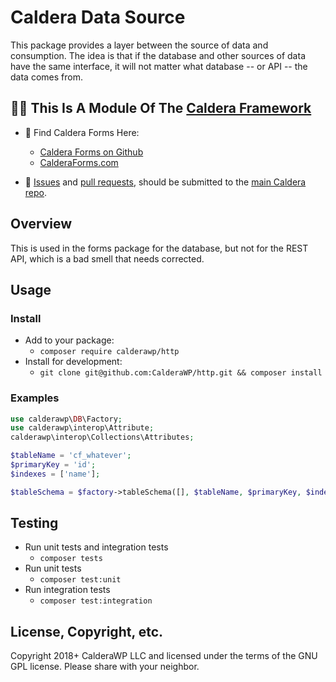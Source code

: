 # Caldera Data Source

This package provides a layer between the source of data and consumption. The idea is that if the database and other sources of data have the same interface, it will not matter what database -- or API -- the data comes from.

## 👀🌋 This Is A Module Of The [Caldera Framework](https://github.com/CalderaWP/caldera)
* 🌋 Find Caldera Forms Here:
    - [Caldera Forms on Github](http://github.com/calderawp/caldera-forms/)
    - [CalderaForms.com](http://calderaforms.com)
    
* 🌋 [Issues](https://github.com/CalderaWP/caldera/issues) and [pull requests](https://github.com/CalderaWP/caldera/pulls), should be submitted to the [main Caldera repo](https://github.com/CalderaWP/caldera/pulls).

    
## Overview
This is used in the forms package for the database, but not for the REST API, which is a bad smell that needs corrected.

## Usage

### Install
* Add to your package:
    - `composer require calderawp/http`
* Install for development:
    - `git clone git@github.com:CalderaWP/http.git && composer install`

### Examples


```php
use calderawp\DB\Factory;
use calderawp\interop\Attribute;
calderawp\interop\Collections\Attributes;

$tableName = 'cf_whatever';
$primaryKey = 'id';
$indexes = ['name'];

$tableSchema = $factory->tableSchema([], $tableName, $primaryKey, $indexes);

```


## Testing
* Run unit tests and integration tests
    - `composer tests`
* Run unit tests
    - `composer test:unit`
* Run integration tests
    - `composer test:integration`

    
## License, Copyright, etc.
Copyright 2018+ CalderaWP LLC and licensed under the terms of the GNU GPL license. Please share with your neighbor.
